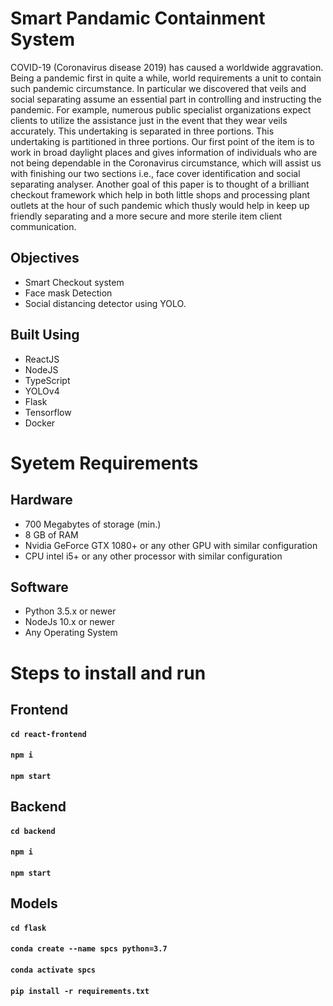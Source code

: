 # Smart Pandamic Containment System

COVID-19 (Coronavirus disease 2019) has caused a worldwide aggravation. Being a pandemic first in quite a while,
world requirements a unit to contain such pandemic circumstance. In particular we discovered that veils and social separating
assume an essential part in controlling and instructing the pandemic. For example, numerous public specialist organizations
expect clients to utilize the assistance just in the event that they wear veils accurately. This undertaking is separated in three
portions. This undertaking is partitioned in three portions. Our first point of the item is to work in broad daylight places and gives
information of individuals who are not being dependable in the Coronavirus circumstance, which will assist us with finishing
our two sections i.e., face cover identification and social separating analyser. Another goal of this paper is to thought of a brilliant
checkout framework which help in both little shops and processing plant outlets at the hour of such pandemic which thusly would
help in keep up friendly separating and a more secure and more sterile item client communication.

## Objectives
* Smart Checkout system
* Face mask Detection 
* Social distancing detector using YOLO.

## Built Using
* ReactJS
* NodeJS 
* TypeScript
* YOLOv4
* Flask
* Tensorflow
* Docker


# Syetem Requirements
## Hardware 
* 700 Megabytes of storage (min.)
* 8 GB of RAM
* Nvidia GeForce GTX 1080+ or any other GPU with similar configuration
* CPU intel i5+ or any other processor with similar configuration
## Software
* Python 3.5.x or newer
* NodeJs 10.x or newer
* Any Operating System


# Steps to install and run
## Frontend
#### `cd react-frontend`
#### `npm i`
#### `npm start`

## Backend
#### `cd backend`
#### `npm i`
#### `npm start`

## Models
#### `cd flask`
#### `conda create --name spcs python=3.7`
#### `conda activate spcs`
#### `pip install -r requirements.txt`

